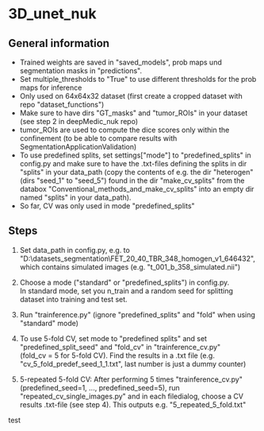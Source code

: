 # 3D_unet_nuk

## General information

* Trained weights are saved in "saved_models", prob maps und segmentation masks in "predictions".
* Set multiple_thresholds to "True" to use different thresholds for the prob maps for inference
* Only used on 64x64x32 dataset (first create a cropped dataset with repo "dataset_functions")
* Make sure to have dirs "GT_masks" and "tumor_ROIs" in your dataset (see step 2 in deepMedic_nuk repo)
* tumor_ROIs are used to compute the dice scores only within the confinement (to be able to compare results with SegmentationApplicationValidation)
* To use predefined splits, set settings["mode"] to "predefined_splits" in config.py and make sure to have the .txt-files defining the splits in dir "splits" in your data_path (copy the contents of e.g. the dir "heterogen" (dirs "seed_1" to "seed_5") found in the dir "make_cv_splits" from the databox "Conventional_methods_and_make_cv_splits" into an empty dir named "splits" in your data_path).
* So far, CV was only used in mode "predefined_splits"
  

## Steps

1. Set data_path in config.py, e.g. to "D:\datasets_segmentation\FET_20_40_TBR_348_homogen_v1_646432", which contains simulated images (e.g. "t_001_b_358_simulated.nii")
   
1. Choose a mode ("standard" or "predefined_splits") in config.py.<br>
In standard mode, set you n_train and a random seed for splitting dataset into training and test set.

1. Run "trainference.py" (ignore "predefined_splits" and "fold" when using "standard" mode)

1. To use 5-fold CV, set mode to "predefined splits" and set "predefined_split_seed" and "fold_cv" in "trainference_cv.py"<br>
   (fold_cv = 5 for 5-fold CV). Find the results in a .txt file (e.g. "cv_5_fold_predef_seed_1_1.txt", last number is just a dummy counter)
   
1. 5-repeated 5-fold CV: After performing 5 times "trainference_cv.py" (predefined_seed=1, ..., predefined_seed=5), run "repeated_cv_single_images.py" and in each filedialog, choose a CV results .txt-file (see step 4).
This outputs e.g. "5_repeated_5_fold.txt"
   
test
   
